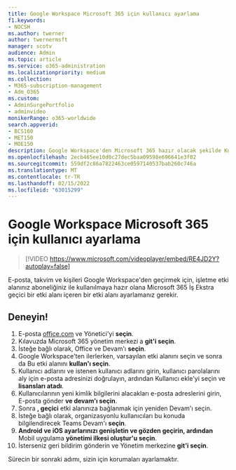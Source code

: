 ```yaml
---
title: Google Workspace Microsoft 365 için kullanıcı ayarlama
f1.keywords:
- NOCSH
ms.author: twerner
author: twernermsft
manager: scotv
audience: Admin
ms.topic: article
ms.service: o365-administration
ms.localizationpriority: medium
ms.collection:
- M365-subscription-management
- Adm_O365
ms.custom:
- AdminSurgePortfolio
- adminvideo
monikerRange: o365-worldwide
search.appverid:
- BCS160
- MET150
- MOE150
description: Google Workspace'den Microsoft 365 hazır olacak şekilde Kullanıcı Ekleme'nin nasıl ayar olduğunu öğrenin.
ms.openlocfilehash: 2ecb465ee10d0c27dec5baa09598e696641e3f02
ms.sourcegitcommit: 559df2c86a7822463ce0597140537bab260c746a
ms.translationtype: MT
ms.contentlocale: tr-TR
ms.lasthandoff: 02/15/2022
ms.locfileid: "63015299"
---
```

# <a name="set-up-microsoft-365-for-google-workspace-migration"></a>Google Workspace Microsoft 365 için kullanıcı ayarlama

> [!VIDEO https://www.microsoft.com/videoplayer/embed/RE4JD2Y?autoplay=false]

E-posta, takvim ve kişileri Google Workspace'den geçirmek için, işletme etki alanınız aboneliğiniz ile kullanılmaya hazır olana Microsoft 365 İş Ekstra geçici bir etki alanı içeren bir etki alanı ayarlamanız gerekir.

## <a name="try-it"></a>Deneyin! 

1. E-posta [office.com](https://office.com) ve Yönetici'yi **seçin**.
1. Kılavuzda Microsoft 365 yönetim merkezi a **git'i seçin**. 
1. İsteğe bağlı olarak, Office ve Devam'ı **seçin**. 
1. Google Workspace'ten ilerlerken, varsayılan etki alanını seçin ve sonra da Bu etki alanını **kullan'ı seçin**. 
1. Kullanıcı adlarını ve istenen kullanıcı adlarını girin, kullanıcı parolalarını aly için e-posta adresinizi doğrulayın, ardından Kullanıcı ekle'yi seçin ve **lisansları atadı**. 
1. Kullanıcılarının yeni kimlik bilgilerini alacakları e-posta adreslerini girin, E-posta gönder **ve devam'ı seçin**.
1. Sonra **, geçici** etki alanınıza bağlanmak için yeniden Devam'ı seçin. 
1. İsteğe bağlı olarak, organizasyonlu kullanıcıları bu konuda bilgilendirecek Teams Devam'ı **seçin**.
1. **Android ve iOS ayarlarınızı genişletin ve gözden geçirin, ardından** Mobil uygulama **yönetimi ilkesi oluştur'u seçin**.
1. İsterseniz geri bildirim gönderin ve Yönetim merkezine **git'i seçin**.

Sürecin bir sonraki adımı, sizin için korumaları ayarlamaktır.